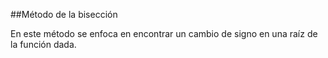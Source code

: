 ##Método de la bisección

En este método se enfoca en encontrar un cambio de signo en una raíz de la función dada.

